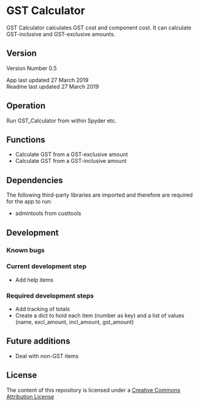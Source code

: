 # GST Calculator

GST Calculator calculates GST cost and component cost. It can calculate GST-inclusive
and GST-exclusive amounts.

## Version

Version Number 0.5

App last updated 27 March 2019  
Readme last updated 27 March 2019

## Operation

Run GST_Calculator from within Spyder etc.

## Functions

- Calculate GST from a GST-exclusive amount
- Calculate GST from a GST-inclusive amount

## Dependencies

The following third-party libraries are imported and therefore are required for
the app to run:

- admintools from custtools

## Development

### Known bugs

### Current development step

- Add help items

### Required development steps

- Add tracking of totals
- Create a dict to hold each item (number as key) and a list of values (name, excl_amount, incl_amount, gst_amount)

## Future additions

- Deal with non-GST items

## License
The content of this repository is licensed under a [Creative Commons Attribution License](http://creativecommons.org/licenses/by/3.0/us/)